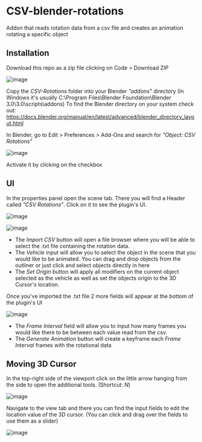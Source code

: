 # CSV-blender-rotations
Addon that reads rotation data from a csv file and creates an animation rotating a specific object

## Installation
Download this repo as a zip file clicking on Code > Download ZIP

![image](https://user-images.githubusercontent.com/59767130/166458698-16596287-9647-4719-b024-bbec422f9175.png)

Copy the *CSV-Rotations* folder into your Blender *"addons"* directory (In Windows it's usually C:\Program Files\Blender Foundation\Blender 3.0\3.0\scripts\addons)
To find the Blender directory on your system check out: https://docs.blender.org/manual/en/latest/advanced/blender_directory_layout.html

In Blender, go to Edit > Preferences > Add-Ons and search for *"Object: CSV Rotations"*

![image](https://user-images.githubusercontent.com/59767130/166459127-ed6723f7-c29c-4661-9cbd-6c4031de744f.png)

Activate it by clicking on the checkbox

## UI
In the properties panel open the scene tab. There you will find a Header called *"CSV Rotations"*. Click on it to see the plugin's UI.

![image](https://user-images.githubusercontent.com/59767130/166459851-4ed30bc4-a7b1-4ef7-828a-4738e07f56ac.png)

![image](https://user-images.githubusercontent.com/59767130/166460288-1b3d8c6c-101b-456a-ae36-8c6234021678.png)

- The _Import CSV_ button will open a file browser where you will be able to select the .txt file containing the rotation data.
- The _Vehicle_ input will allow you to select the object in the scene that you would like to be animated. You can drag and drop objects from the outliner or just click and select objects directly in here
- The _Set Origin_ button will apply all modifiers on the current object selected as the vehicle as well as set the objects origin to the 3D Cursor's location.

Once you've imported the .txt file 2 more fields will appear at the bottom of the plugin's UI

![image](https://user-images.githubusercontent.com/59767130/166461062-932fafba-5f51-47de-be1c-6570e373e12a.png)

- The _Frame Interval_ field will allow you to input how many frames you would like there to be between each value read from the csv.
- The _Generate Animation_ button will create a keyframe each *Frame Interval* frames with the rotational data

## Moving 3D Cursor
In the top-right side of the viewport click on the little arrow hanging from the side to open the additional tools. (Shortcut: *N*)

![image](https://user-images.githubusercontent.com/59767130/166462224-03232adc-5d55-4ca4-9ce9-2b655e6a819b.png)

Navigate to the view tab and there you can find the input fields to edit the location value of the 3D cursor. (You can click and drag over the fields to use them as a slider)

![image](https://user-images.githubusercontent.com/59767130/166462546-fb924f99-7a1d-4928-ad41-d08be5b0fd9a.png)



